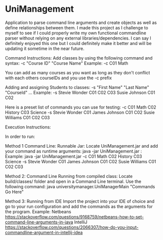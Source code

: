 # UniManagement

Application to parse command line arguments and create objects as well as define relationships between them.
I made this project as I challenge to myself to see if I could properly write my own functional commandline parser without relying on any external libraries/dependencies. I can say I definitely enjoyed this one but I could definitely make it better and will be updating it sometime in the near future.

Command Instructions:
Add classes by using the following command and syntax:
-c "Course ID" "Course Name"
Example:
-c C01 Math

You can add as many courses as you want as long as they don't conflict with each others courseIDs and you use the -c prefix

Adding and assigning Students to classes:
-s "First Name" "Last Name" "CourseId" ...
Example:
-s Stevie Wonder C01 C02 C03 Susie Johnson C01 C02

Here is a preset list of commands you can use for testing:
-c C01 Math C02 History C03 Science -s Stevie Wonder C01 James Johnson C01 C02 Susie Williams C01 C02 C03

Execution Instructions:

In order to run:

Method 1
Command Line:
Runnable Jar:
Locate UniManagement.jar and add your command as runtime arguments:
java -jar UniManagement.jar <Commands Go Here>:
Example:
java -jar UniManagement.jar -c C01 Math C02 History C03 Science -s Stevie Wonder C01 James Johnson C01 C02 Susie Williams C01 C02 C03

Method 2:
Command Line
Running from compiled class:
Locate build/classes/ folder and open in a Command Line terminal.
Use the following command:
java universitymanager.UniManagerMain "Commands Go Here"

Method 3:
Running from IDE
Import the project into your IDE of choice and go to your run configuration and add the commands as the arguments for the program.
Example:
Netbeans
https://stackoverflow.com/questions/9168759/netbeans-how-to-set-command-line-arguments-in-java
IntelliJ
https://stackoverflow.com/questions/2066307/how-do-you-input-commandline-argument-in-intellij-idea
